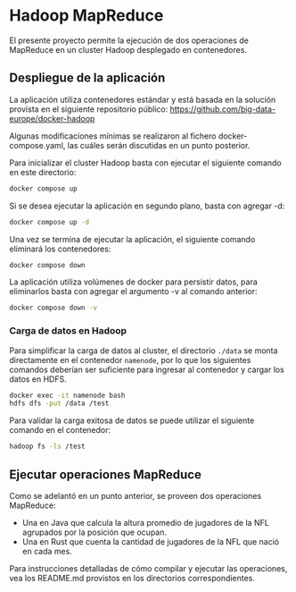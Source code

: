 # Hadoop MapReduce

El presente proyecto permite la ejecución de dos operaciones de
MapReduce en un cluster Hadoop desplegado en contenedores.

## Despliegue de la aplicación

La aplicación utiliza contenedores estándar y está basada en la
solución provista en el siguiente repositorio público:
https://github.com/big-data-europe/docker-hadoop

Algunas modificaciones mínimas se realizaron al fichero
docker-compose.yaml, las cuáles serán discutidas en un punto posterior.

Para inicializar el cluster Hadoop basta con ejecutar el siguiente
comando en este directorio:

```sh
docker compose up
```

Si se desea ejecutar la aplicación en segundo plano, basta con agregar -d:

```sh
docker compose up -d
```

Una vez se termina de ejecutar la aplicación, el siguiente comando
eliminará los contenedores:

```sh
docker compose down
```

La aplicación utiliza volúmenes de docker para persistir datos, para
eliminarlos basta con agregar el argumento -v al comando anterior:

```sh
docker compose down -v
```

### Carga de datos en Hadoop

Para simplificar la carga de datos al cluster, el directorio `./data`
se monta directamente en el contenedor `namenode`, por lo que los
siguientes comandos deberían ser suficiente para ingresar al contenedor
y cargar los datos en HDFS.

```sh
docker exec -it namenode bash
hdfs dfs -put /data /test
```

Para validar la carga exitosa de datos se puede utilizar el siguiente
comando en el contenedor:

```sh
hadoop fs -ls /test
```

## Ejecutar operaciones MapReduce

Como se adelantó en un punto anterior, se proveen dos operaciones
MapReduce:
- Una en Java que calcula la altura promedio de jugadores de la NFL
  agrupados por la posición que ocupan.
- Una en Rust que cuenta la cantidad de jugadores de la NFL que nació
  en cada mes.

Para instrucciones detalladas de cómo compilar y ejecutar las
operaciones, vea los README.md provistos en los directorios
correspondientes.

